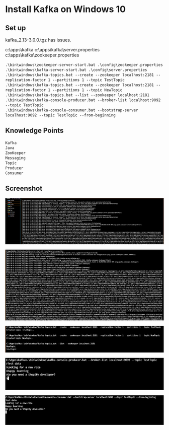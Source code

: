 # Install Kafka on Windows 10

## Set up

kafka_2.13-3.0.0.tgz has issues.

c:\apps\kafka
c:\apps\kafka\server.properties
c:\apps\kafka\zookeeper.properties

```dos
.\bin\windows\zookeeper-server-start.bat .\config\zookeeper.properties
.\bin\windows\kafka-server-start.bat .\config\server.properties
.\bin\windows\kafka-topics.bat --create --zookeeper localhost:2181 --replication-factor 1 --partitions 1 --topic TestTopic
.\bin\windows\kafka-topics.bat --create --zookeeper localhost:2181 --replication-factor 1 --partitions 1 --topic NewTopic
.\bin\windows\kafka-topics.bat --list --zookeeper localhost:2181
.\bin\windows\kafka-console-producer.bat --broker-list localhost:9092 --topic TestTopic
.\bin\windows\kafka-console-consumer.bat --bootstrap-server localhost:9092 --topic TestTopic --from-beginning
```

## Knowledge Points

```dos
Kafka
Java
ZooKeeper
Messaging
Topic
Producer
Consumer
```

## Screenshot

![01.png](images/01.png)

![02.png](images/02.png)

![03.png](images/03.png)

![04.png](images/04.png)

![05.png](images/05.png)
